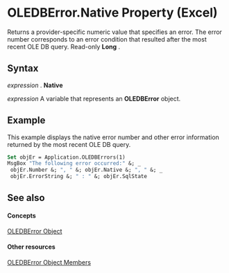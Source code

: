 
# OLEDBError.Native Property (Excel)

Returns a provider-specific numeric value that specifies an error. The error number corresponds to an error condition that resulted after the most recent OLE DB query. Read-only  **Long** .


## Syntax

 _expression_ . **Native**

 _expression_ A variable that represents an **OLEDBError** object.


## Example

This example displays the native error number and other error information returned by the most recent OLE DB query.


```vb
Set objEr = Application.OLEDBErrors(1) 
MsgBox "The following error occurred:" &; _ 
 objEr.Number &; ", " &; objEr.Native &; ", " &; _ 
 objEr.ErrorString &; " : " &; objEr.SqlState
```


## See also


#### Concepts


[OLEDBError Object](6bcbf721-f2c8-f784-361b-e1a298bb2ecb.md)
#### Other resources


[OLEDBError Object Members](52181252-dd6f-b267-fa21-4ad8175b7346.md)
